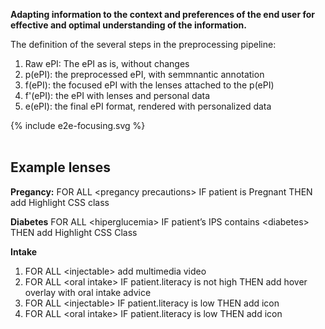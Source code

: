 **Adapting information to the context and preferences of the end user for effective and optimal understanding of the information.**


The definition of the several steps in the preprocessing pipeline:
1. Raw ePI: The ePI as is, without changes
2. p(ePI): the preprocessed ePI, with semmnantic annotation
3. f(ePI): the focused ePI with the lenses attached to the p(ePI)
4. f'(ePI): the ePI with lenses and personal data
5. e(ePI): the final ePI format, rendered with personalized data

<div>{% include e2e-focusing.svg %}</div>
<br clear="all"/>

## Example lenses

**Pregancy:**
FOR ALL \<pregancy precautions\> IF patient is Pregnant THEN add Highlight CSS class

**Diabetes**
FOR ALL \<hiperglucemia\> IF patient’s IPS contains \<diabetes\>  THEN add Highlight CSS Class

**Intake**
1. FOR ALL \<injectable\> add multimedia video
2. FOR ALL \<oral intake\> IF patient.literacy is not high THEN add hover overlay with oral intake advice
3. FOR ALL \<injectable\> IF patient.literacy is low THEN add icon 
4. FOR ALL \<oral intake\> IF patient.literacy is low THEN add icon
